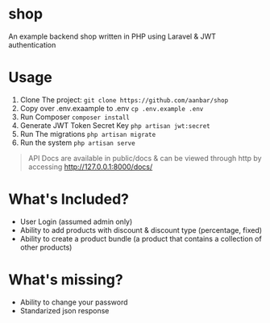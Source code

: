 # shop
An example backend shop written in PHP using Laravel &amp; JWT authentication

# Usage
1. Clone The project:
`git clone https://github.com/aanbar/shop`
1. Copy over .env.exaample to .env
`cp .env.example .env`
1. Run Composer
`composer install`
1. Generate JWT Token Secret Key `php artisan jwt:secret`
1. Run The migrations `php artisan migrate`
1. Run the system `php artisan serve`

>API Docs are available in public/docs & can be viewed through http by accessing http://127.0.0.1:8000/docs/
# What's Included?
- User Login (assumed admin only)
- Ability to add products with discount & discount type (percentage, fixed)
- Ability to create a product bundle (a product that contains a collection of other products)

# What's missing?
- Ability to change your password
- Standarized json response
